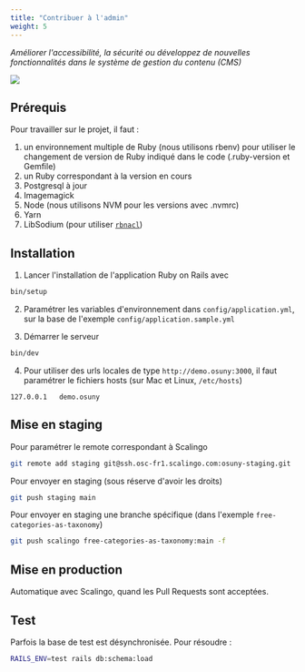 ```yaml
---
title: "Contribuer à l'admin"
weight: 5
---
```


*Améliorer l'accessibilité, la sécurité ou développez de nouvelles fonctionnalités dans le système de gestion du contenu (CMS)*

![](/images/home/admin.jpg)

## Prérequis

Pour travailler sur le projet, il faut :
1. un environnement multiple de Ruby (nous utilisons rbenv) pour utiliser le changement de version de Ruby indiqué dans le code (.ruby-version et Gemfile)
1. un Ruby correspondant à la version en cours
1. Postgresql à jour
1. Imagemagick
1. Node (nous utilisons NVM pour les versions avec .nvmrc)
1. Yarn
1. LibSodium (pour utiliser [`rbnacl`](https://github.com/RubyCrypto/rbnacl))

## Installation

1. Lancer l'installation de l'application Ruby on Rails avec
```bash
bin/setup
```

2. Paramétrer les variables d'environnement dans `config/application.yml`, sur la base de l'exemple `config/application.sample.yml`

3. Démarrer le serveur 
```bash
bin/dev
```

4. Pour utiliser des urls locales de type `http://demo.osuny:3000`, il faut paramétrer le fichiers hosts (sur Mac et Linux, `/etc/hosts`)
```text
127.0.0.1   demo.osuny 
```

## Mise en staging

Pour paramétrer le remote correspondant à Scalingo
```bash
git remote add staging git@ssh.osc-fr1.scalingo.com:osuny-staging.git
```

Pour envoyer en staging (sous réserve d'avoir les droits)
```bash
git push staging main
```

Pour envoyer en staging une branche spécifique (dans l'exemple `free-categories-as-taxonomy`)
```bash
git push scalingo free-categories-as-taxonomy:main -f
```

## Mise en production

Automatique avec Scalingo, quand les Pull Requests sont acceptées.

## Test

Parfois la base de test est désynchronisée. Pour résoudre :

```bash
RAILS_ENV=test rails db:schema:load
```